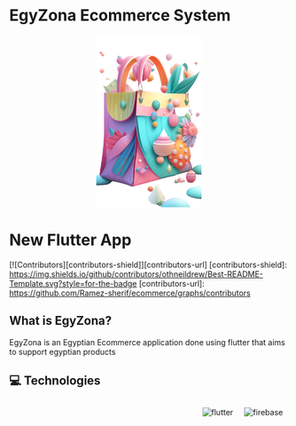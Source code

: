 # EgyZona Ecommerce System
<p align="center">
  <img src="https://github.com/Ramez-sherif/ecommerce/blob/main/assets/splash.png"  height="310" >
</p>

# New Flutter App
[![Contributors][contributors-shield]][contributors-url]
[contributors-shield]: https://img.shields.io/github/contributors/othneildrew/Best-README-Template.svg?style=for-the-badge
[contributors-url]: https://github.com/Ramez-sherif/ecommerce/graphs/contributors

## What is EgyZona?

EgyZona is an Egyptian Ecommerce application done using flutter that aims to support egyptian products 

## :computer: Technologies
<div align="center"> 
<div style="display: flex; justify-content: flex-end;">
    <img style="margin: 10px" src="https://profilinator.rishav.dev/skills-assets/flutter.svg" alt="flutter" height="50" />
    <img style="margin: 10px" src="https://profilinator.rishav.dev/skills-assets/firebase.svg" alt="firebase" height="50" />
</div>


</div>  

